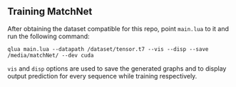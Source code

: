 ## Training MatchNet

After obtaining the dataset compatible for this repo, point `main.lua` to it and run the following command:

```
qlua main.lua --datapath /dataset/tensor.t7 --vis --disp --save /media/matchNet/ --dev cuda
```

`vis` and `disp` options are used to save the generated graphs and to display output prediction for every sequence while training respectively.
